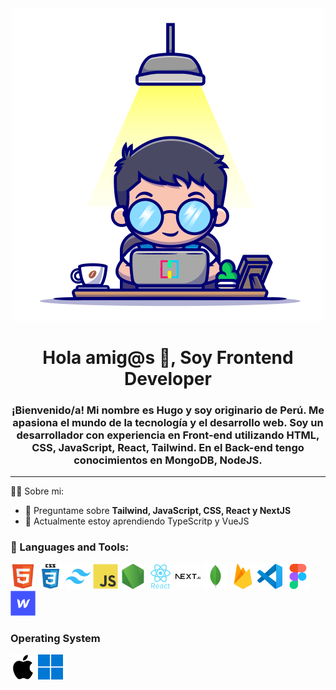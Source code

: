 <div id="header" align="center">
    <img src="./devepoler.png"  alt="Iconodeveloper" width="500" height="500">
    <h1 align="center">Hola amig@s 👋, Soy Frontend Developer</h1>
    <h3 align="center">¡Bienvenido/a! Mi nombre es Hugo y soy originario de Perú. Me apasiona el mundo de la tecnología y el desarrollo web. Soy un desarrollador con experiencia en Front-end utilizando HTML, CSS, JavaScript, React, Tailwind. En el Back-end tengo conocimientos en MongoDB, NodeJS.</h3>
</div>

---

👨‍💻 Sobre mi:

- 💬 Preguntame sobre **Tailwind, JavaScript, CSS, React y NextJS**
- 🌱 Actualmente estoy aprendiendo TypeScritp y VueJS
<div align="left">
    <h3>🔨 Languages and Tools:</h3>
    <div>
        <img title="html5" src="https://github.com/devicons/devicon/blob/master/icons/html5/html5-original.svg" alt="Icono herrramienta/lenguaje" width="40" height="40">
        <img title="css3" src="https://github.com/devicons/devicon/blob/master/icons/css3/css3-original-wordmark.svg" alt="Icono herrramienta/lenguaje" width="40" height="40">
        <img title="tailwind" src="https://github.com/devicons/devicon/blob/master/icons/tailwindcss/tailwindcss-original.svg" alt="Icono herrramienta/lenguaje" width="40" height="40">
        <img title="JavaScript" src="https://github.com/devicons/devicon/blob/master/icons/javascript/javascript-original.svg" alt="Icono herrramienta/lenguaje" width="40" height="40">
        <img title="nodejs" src="https://github.com/devicons/devicon/blob/master/icons/nodejs/nodejs-original.svg" alt="Icono herrramienta/lenguaje" width="40" height="40">
        <img title="react" src="https://github.com/devicons/devicon/blob/master/icons/react/react-original-wordmark.svg" alt="Icono herrramienta/lenguaje" width="40" height="40">
        <img title="nextjs" src="https://github.com/devicons/devicon/blob/master/icons/nextjs/nextjs-original-wordmark.svg" width="40" height="40">
        <img title="mongodb" src="https://github.com/devicons/devicon/blob/master/icons/mongodb/mongodb-original.svg" alt="Icono herrramienta/lenguaje" width="40" height="40">
        <img title="firebase" src="https://github.com/devicons/devicon/blob/master/icons/firebase/firebase-original.svg" width="40" height="40">
        <img title="figma" src="https://github.com/devicons/devicon/blob/master/icons/vscode/vscode-original.svg" width="40" height="40">
        <img title="figma" src="https://github.com/devicons/devicon/blob/master/icons/figma/figma-original.svg" width="40" height="40">
        <img title="webflow" src="https://github.com/devicons/devicon/blob/master/icons/webflow/webflow-original.svg" width="40" height="40">
    </div>
    <h3>Operating System</h3>
      <div>
        <img title="apple" src="https://github.com/devicons/devicon/blob/master/icons/apple/apple-original.svg" width="40" height="40">
        <img title="windows" src="https://github.com/devicons/devicon/blob/master/icons/windows11/windows11-original.svg" width="40" height="40">
      </div>
</div>

<!--
**HugoOyola/hugooyola** is a ✨ _special_ ✨ repository because its `README.md` (this file) appears on your GitHub profile.

Here are some ideas to get you started:

- 🔭 I’m currently working on ...
- 🌱 I’m currently learning ...
- 👯 I’m looking to collaborate on ...
- 🤔 I’m looking for help with ...
- 💬 Ask me about ...
- 📫 How to reach me: ...
- 😄 Pronouns: ...
- ⚡ Fun fact: ...
-->
